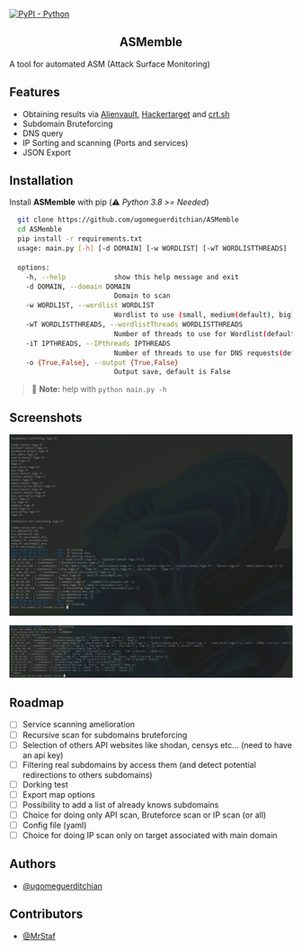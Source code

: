 
[![PyPI - Python](https://img.shields.io/badge/python-v3%2E8-181717?logo=python&style=flat)](https://github.com/ugomeguerditchian/ASMemble)

<h2 align="center">ASMemble</h2>

A tool for automated ASM (Attack Surface Monitoring)

## Features

- Obtaining results via [Alienvault](https://otx.alienvault.com/), [Hackertarget](https://hackertarget.com/) and [crt.sh](https://crt.sh/)
- Subdomain Bruteforcing
- DNS query
- IP Sorting and scanning (Ports and services)
- JSON Export

## Installation

Install **ASMemble** with pip
(:warning: *Python 3.8 >= Needed*)

```bash
  git clone https://github.com/ugomeguerditchian/ASMemble
  cd ASMemble
  pip install -r requirements.txt
  usage: main.py [-h] [-d DOMAIN] [-w WORDLIST] [-wT WORDLISTTHREADS] [-iT IPTHREADS] [-o {True,False}]

  options:
    -h, --help            show this help message and exit
    -d DOMAIN, --domain DOMAIN
                          Domain to scan
    -w WORDLIST, --wordlist WORDLIST
                          Wordlist to use (small, medium(default), big)
    -wT WORDLISTTHREADS, --wordlistThreads WORDLISTTHREADS
                          Number of threads to use for Wordlist(default 500)
    -iT IPTHREADS, --IPthreads IPTHREADS
                          Number of threads to use for DNS requests(default 500)
    -o {True,False}, --output {True,False}
                          Output save, default is False
```

> :memo: **Note:** help with `python main.py -h`

## Screenshots

![App Screenshot](./screenshots/Capture%20d%E2%80%99%C3%A9cran%202022-11-01%20095424.png)

![App Screenshot2](./screenshots/Capture%20d%E2%80%99%C3%A9cran%202022-11-01%20100931.png)

## Roadmap

- [ ] Service scanning amelioration
- [ ] Recursive scan for subdomains bruteforcing
- [ ] Selection of others API websites like shodan, censys etc... (need to have an api key)
- [ ] Filtering real subdomains by access them (and detect potential redirections to others subdomains)
- [ ] Dorking test
- [ ] Export map options
- [ ] Possibility to add a list of already knows subdomains
- [ ] Choice for doing only API scan, Bruteforce scan or IP scan (or all)
- [ ] Config file (yaml)
- [ ] Choice for doing IP scan only on target associated with main domain
## Authors

- [@ugomeguerditchian](https://github.com/ugomeguerditchian)

## Contributors

- [@MrStaf](https://github.com/MrStaf)
